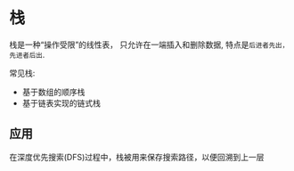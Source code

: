 # 栈
栈是一种“操作受限”的线性表， 只允许在一端插入和删除数据, 特点是`后进者先出， 先进者后出`.

常见栈:
- 基于数组的顺序栈
- 基于链表实现的链式栈

## 应用
在深度优先搜索(DFS)过程中，栈被用来保存搜索路径，以便回溯到上一层
